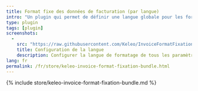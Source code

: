 ```yaml
---
title: Format fixe des données de facturation (par langue)
intro: "Un plugin qui permet de définir une langue globale pour les formats de données de facturation"
type: plugin
tags: [plugin]
screenshots:
  - 
    src: "https://raw.githubusercontent.com/Keleo/InvoiceFormatFixationBundle/main/screenshot.png"
    title: Configuration de la langue
    description: Configurer la langue de formatage de tous les paramètres de facturation 
lang: fr
permalink: /fr/store/keleo-invoice-format-fixation-bundle.html
---
```


{% include store/keleo-invoice-format-fixation-bundle.md %}
